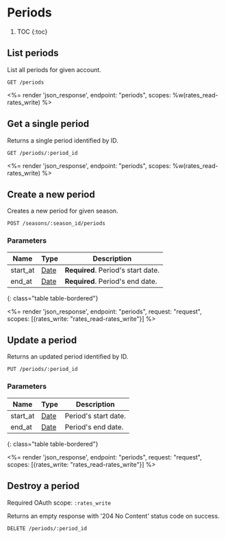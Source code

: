 # Periods

1. TOC
{:toc}

## List periods

List all periods for given account.

~~~
GET /periods
~~~

<%= render 'json_response', endpoint: "periods",
  scopes: %w(rates_read-rates_write) %>

## Get a single period

Returns a single period identified by ID.

~~~
GET /periods/:period_id
~~~

<%= render 'json_response', endpoint: "periods",
  scopes: %w(rates_read-rates_write) %>

## Create a new period

Creates a new period for given season.

~~~
POST /seasons/:season_id/periods
~~~

### Parameters

Name             | Type    | Description
-----------------|---------|-----------
start_at         | [Date](/reference/formats) | **Required**. Period's start date.
end_at           | [Date](/reference/formats) | **Required**. Period's end date.
{: class="table table-bordered"}

<%= render 'json_response', endpoint: "periods", request: "request",
  scopes: [{rates_write: "rates_read-rates_write"}] %>

## Update a period

Returns an updated period identified by ID.

~~~
PUT /periods/:period_id
~~~

### Parameters

Name             | Type    | Description
-----------------|---------|-----------
start_at         | [Date](/reference/formats) | Period's start date.
end_at           | [Date](/reference/formats) | Period's end date.
{: class="table table-bordered"}

<%= render 'json_response', endpoint: "periods", request: "request",
  scopes: [{rates_write: "rates_read-rates_write"}] %>

## Destroy a period

Required OAuth scope: `:rates_write`

Returns an empty response with '204 No Content' status code on success.

~~~~~~
DELETE /periods/:period_id
~~~~~~
